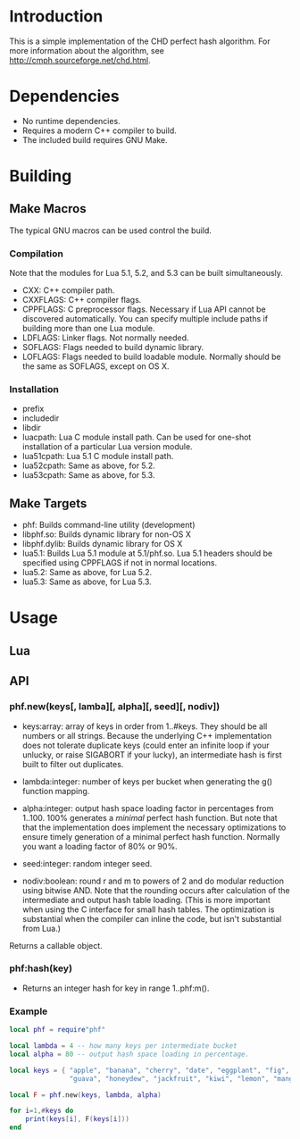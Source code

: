 # Introduction #

This is a simple implementation of the CHD perfect hash algorithm. For
more information about the algorithm, see http://cmph.sourceforge.net/chd.html.

# Dependencies #

* No runtime dependencies.
* Requires a modern C++ compiler to build.
* The included build requires GNU Make.

# Building #

## Make Macros ##

The typical GNU macros can be used control the build.

### Compilation ###

Note that the modules for Lua 5.1, 5.2, and 5.3 can be built simultaneously.

* CXX: C++ compiler path.
* CXXFLAGS: C++ compiler flags.
* CPPFLAGS: C preprocessor flags. Necessary if Lua API cannot be discovered
  automatically. You can specify multiple include paths if building more than
  one Lua module.
* LDFLAGS: Linker flags. Not normally needed.
* SOFLAGS: Flags needed to build dynamic library.
* LOFLAGS: Flags needed to build loadable module. Normally should be the
  same as SOFLAGS, except on OS X.

### Installation ####
* prefix
* includedir
* libdir
* luacpath: Lua C module install path. Can be used for one-shot installation
  of a particular Lua version module.
* lua51cpath: Lua 5.1 C module install path.
* lua52cpath: Same as above, for 5.2.
* lua53cpath: Same as above, for 5.3.

## Make Targets ##

* phf: Builds command-line utility (development)
* libphf.so: Builds dynamic library for non-OS X
* libphf.dylib: Builds dynamic library for OS X
* lua5.1: Builds Lua 5.1 module at 5.1/phf.so. Lua 5.1 headers should be
  specified using CPPFLAGS if not in normal locations.
* lua5.2: Same as above, for Lua 5.2.
* lua5.3: Same as above, for Lua 5.3.

# Usage #

## Lua ##

## API ###

### phf.new(keys[, lamba][, alpha][, seed][, nodiv]) ###

* keys:array: array of keys in order from 1..#keys. They should be all numbers or
  all strings. Because the underlying C++ implementation does not tolerate
  duplicate keys (could enter an infinite loop if your unlucky, or raise
  SIGABORT if your lucky), an intermediate hash is first built to filter out
  duplicates.

* lambda:integer: number of keys per bucket when generating the g() function mapping.

* alpha:integer: output hash space loading factor in percentages from 1..100. 100%
  generates a *minimal* perfect hash function. But note that that the
  implementation does implement the necessary optimizations to ensure timely
  generation of a minimal perfect hash function. Normally you want a loading
  factor of 80% or 90%.

* seed:integer: random integer seed.

* nodiv:boolean: round r and m to powers of 2 and do modular reduction using bitwise
  AND. Note that the rounding occurs after calculation of the intermediate
  and output hash table loading. (This is more important when using the C
  interface for small hash tables. The optimization is substantial when the
  compiler can inline the code, but isn't substantial from Lua.)

Returns a callable object.

### phf:hash(key)

* Returns an integer hash for key in range 1..phf:m().

### Example ###

```Lua
local phf = require"phf"

local lambda = 4 -- how many keys per intermediate bucket
local alpha = 80 -- output hash space loading in percentage.

local keys = { "apple", "banana", "cherry", "date", "eggplant", "fig",
               "guava", "honeydew", "jackfruit", "kiwi", "lemon", "mango" }

local F = phf.new(keys, lambda, alpha)

for i=1,#keys do
	print(keys[i], F(keys[i]))
end

```
